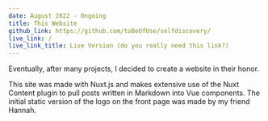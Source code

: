 ```yaml
---
date: August 2022 - Ongoing
title: This Website
github_link: https://github.com/toBeOfUse/selfdiscovery/
live_link: /
live_link_title: Live Version (do you really need this link?)
---
```


Eventually, after many projects, I decided to create a website in their honor.

<!--more-->

This site was made with Nuxt.js and makes extensive use of the Nuxt Content plugin to pull posts written in Markdown into Vue components. The initial static version of the logo on the front page was made by my friend Hannah.
